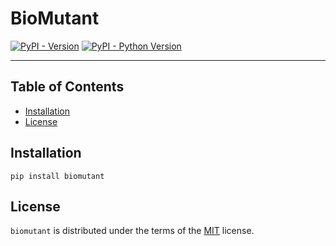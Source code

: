 # BioMutant

[![PyPI - Version](https://img.shields.io/pypi/v/biomutant.svg)](https://pypi.org/project/biomutant)
[![PyPI - Python Version](https://img.shields.io/pypi/pyversions/biomutant.svg)](https://pypi.org/project/biomutant)

-----

## Table of Contents

- [Installation](#installation)
- [License](#license)

## Installation

```console
pip install biomutant
```

## License

`biomutant` is distributed under the terms of the [MIT](https://spdx.org/licenses/MIT.html) license.
